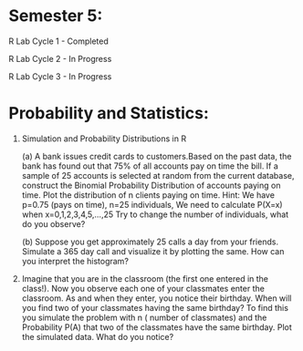 # Semester 5: 
R Lab Cycle 1 - Completed

R Lab Cycle 2 - In Progress

R Lab Cycle 3 - In Progress


# Probability and Statistics:

1. Simulation and Probability Distributions in R
   
   (a) A bank issues credit cards to customers.Based on the past data, the bank has found out that 75% of all accounts pay on time the bill.
   If a sample of 25 accounts is selected at random from the current database, construct the Binomial Probability Distribution of accounts paying on time. Plot the distribution of n clients paying on time.
   Hint: We have p=0.75 (pays on time), n=25 individuals, We need to calculate P(X=x) when x=0,1,2,3,4,5,…,25
   Try to change the number of individuals, what do you observe?

   (b) Suppose you get approximately 25 calls a day from your friends. Simulate a 365 day call and visualize it by plotting the same. How can you interpret the histogram?

2. Imagine that you are in the classroom (the first one entered in the class!). Now you observe each one of your classmates enter the classroom. As and when they enter, you notice their birthday.
   When will you find two of your classmates having the same birthday? To find this you simulate the problem with n ( number of classmates) and the Probability P(A) that two of the classmates have the same birthday.
   Plot the simulated data. What do you notice?
